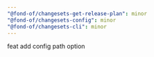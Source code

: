 ```yaml
---
"@fond-of/changesets-get-release-plan": minor
"@fond-of/changesets-config": minor
"@fond-of/changesets-cli": minor
---
```


feat add config path option
